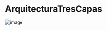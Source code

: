 # ArquitecturaTresCapas

![image](https://github.com/Hecmi/ArquitecturaTresCapas/assets/120283562/4c4f95fb-8e2a-4bd7-b67c-06094c078ee1)
